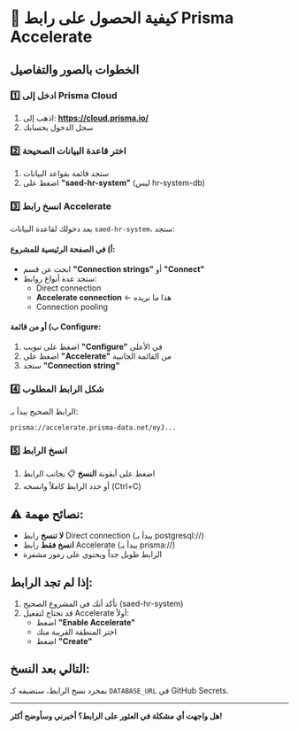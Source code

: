 # 🔗 كيفية الحصول على رابط Prisma Accelerate

## الخطوات بالصور والتفاصيل

### 1️⃣ ادخل إلى Prisma Cloud
1. اذهب إلى: **https://cloud.prisma.io/**
2. سجل الدخول بحسابك

### 2️⃣ اختر قاعدة البيانات الصحيحة
1. ستجد قائمة بقواعد البيانات
2. اضغط على **"saed-hr-system"** (ليس hr-system-db)

### 3️⃣ انسخ رابط Accelerate
بعد دخولك لقاعدة البيانات `saed-hr-system`، ستجد:

#### أ) في الصفحة الرئيسية للمشروع:
- ابحث عن قسم **"Connection strings"** أو **"Connect"**
- ستجد عدة أنواع روابط:
  - Direct connection
  - **Accelerate connection** ← هذا ما نريده
  - Connection pooling

#### ب) أو من قائمة Configure:
1. اضغط على تبويب **"Configure"** في الأعلى
2. اضغط على **"Accelerate"** من القائمة الجانبية
3. ستجد **"Connection string"**

### 4️⃣ شكل الرابط المطلوب
الرابط الصحيح يبدأ بـ:
```
prisma://accelerate.prisma-data.net/eyJ...
```

### 5️⃣ انسخ الرابط
1. اضغط على أيقونة **النسخ** 📋 بجانب الرابط
2. أو حدد الرابط كاملاً وانسخه (Ctrl+C)

## ⚠️ نصائح مهمة:
- **لا تنسخ** رابط Direct connection (يبدأ بـ postgresql://)
- **انسخ فقط** رابط Accelerate (يبدأ بـ prisma://)
- الرابط طويل جداً ويحتوي على رموز مشفرة

## إذا لم تجد الرابط:
1. تأكد أنك في المشروع الصحيح (saed-hr-system)
2. قد تحتاج لتفعيل Accelerate أولاً:
   - اضغط **"Enable Accelerate"** 
   - اختر المنطقة القريبة منك
   - اضغط **"Create"**

## التالي بعد النسخ:
بمجرد نسخ الرابط، سنضيفه كـ `DATABASE_URL` في GitHub Secrets.

---

**هل واجهت أي مشكلة في العثور على الرابط؟ أخبرني وسأوضح أكثر!**